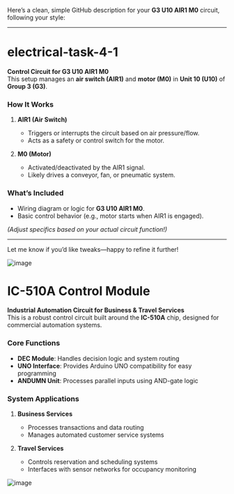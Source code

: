 Here’s a clean, simple GitHub description for your **G3 U10 AIR1 M0** circuit, following your style:  

---

# **electrical-task-4-1**  

**Control Circuit for G3 U10 AIR1 M0**  
This setup manages an **air switch (AIR1)** and **motor (M0)** in **Unit 10 (U10)** of **Group 3 (G3)**.  

### **How It Works**  
1. **AIR1 (Air Switch)**  
   - Triggers or interrupts the circuit based on air pressure/flow.  
   - Acts as a safety or control switch for the motor.  

2. **M0 (Motor)**  
   - Activated/deactivated by the AIR1 signal.  
   - Likely drives a conveyor, fan, or pneumatic system.  

### **What’s Included**  
- Wiring diagram or logic for **G3 U10 AIR1 M0**.  
- Basic control behavior (e.g., motor starts when AIR1 is engaged).  

*(Adjust specifics based on your actual circuit function!)*  

---

Let me know if you’d like tweaks—happy to refine it further!

![image](https://github.com/MohammedM-git/images/blob/main/electrical%20task%204.1.png?raw=true)

# **IC-510A Control Module**

**Industrial Automation Circuit for Business & Travel Services**  
This is a robust control circuit built around the **IC-510A** chip, designed for commercial automation systems.

### **Core Functions**
- **DEC Module**: Handles decision logic and system routing
- **UNO Interface**: Provides Arduino UNO compatibility for easy programming
- **ANDUMN Unit**: Processes parallel inputs using AND-gate logic

### **System Applications**
1. **Business Services**  
   - Processes transactions and data routing
   - Manages automated customer service systems

2. **Travel Services**  
   - Controls reservation and scheduling systems
   - Interfaces with sensor networks for occupancy monitoring



![image](https://github.com/MohammedM-git/images/blob/main/electrical%20task%204.2.png?raw=true)
